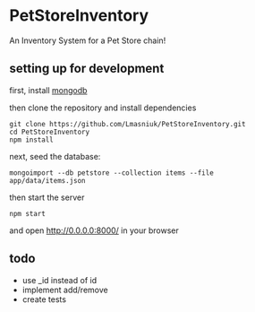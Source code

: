 # PetStoreInventory
An Inventory System for a Pet Store chain!

## setting up for development
first, install [mongodb](http://docs.mongodb.org/manual/installation/)

then clone the repository and install dependencies

```
git clone https://github.com/Lmasniuk/PetStoreInventory.git
cd PetStoreInventory
npm install
```

next, seed the database:

`mongoimport --db petstore --collection items --file app/data/items.json`

then start the server

`npm start`

and open http://0.0.0.0:8000/ in your browser

## todo
* use _id instead of id
* implement add/remove
* create tests
